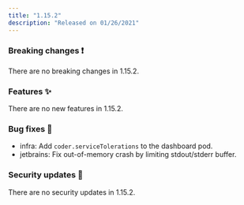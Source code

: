 ```yaml
---
title: "1.15.2"
description: "Released on 01/26/2021"
---
```


### Breaking changes ❗

There are no breaking changes in 1.15.2.

### Features ✨

There are no new features in 1.15.2.

### Bug fixes 🐛

- infra: Add `coder.serviceTolerations` to the dashboard pod.
- jetbrains: Fix out-of-memory crash by limiting stdout/stderr buffer.

### Security updates 🔐

There are no security updates in 1.15.2.
